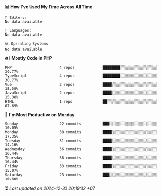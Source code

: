 <!--START_SECTION:readme-stats-->
**📊 How I’ve Used My Time Across All Time**

```text
📝 Editors:
No data available

💬 Languages:
No data available

💻 Operating Systems:
No data available
```

**🔥 I Mostly Code in PHP**

```text
PHP                      4 repos             ████████░░░░░░░░░░░░░░░░░   30.77%
TypeScript               4 repos             ████████░░░░░░░░░░░░░░░░░   30.77%
Vue                      2 repos             ████░░░░░░░░░░░░░░░░░░░░░   15.38%
JavaScript               2 repos             ████░░░░░░░░░░░░░░░░░░░░░   15.38%
HTML                     1 repo              ██░░░░░░░░░░░░░░░░░░░░░░░   07.69%
```

**📅 I'm Most Productive on Monday**

```text
Sunday                   22 commits          ███░░░░░░░░░░░░░░░░░░░░░░   10.05%
Monday                   38 commits          ████░░░░░░░░░░░░░░░░░░░░░   17.35%
Tuesday                  31 commits          ████░░░░░░░░░░░░░░░░░░░░░   14.16%
Wednesday                36 commits          ████░░░░░░░░░░░░░░░░░░░░░   16.44%
Thursday                 36 commits          ████░░░░░░░░░░░░░░░░░░░░░   16.44%
Friday                   33 commits          ████░░░░░░░░░░░░░░░░░░░░░   15.07%
Saturday                 23 commits          ███░░░░░░░░░░░░░░░░░░░░░░   10.50%
```



⏳ *Last updated on 2024-12-30 20:19:32 +07*
<!--END_SECTION:readme-stats-->